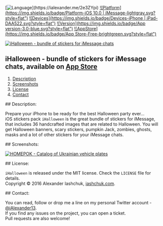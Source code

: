 [![Language](https://img.shields.io/badge/Swift-3.0-orange.svg?style=flat")](https://ialexander.me/2e3ZYpi)
[![Platform](https://img.shields.io/badge/Platform-iOS 10.0 | iMessage-lightgray.svg?style=flat")](https://ialexander.me/2e3ZYpi)
[![Devices](https://img.shields.io/badge/Devices-iPhone | iPad-DAA522.svg?style=flat")](https://ialexander.me/2e3ZYpi)
[![Version](https://img.shields.io/badge/App version-3.0-blue.svg?style=flat")](https://ialexander.me/2e3ZYpi)
[![AppStore](https://img.shields.io/badge/App Store-Free-brightgreen.svg?style=flat")](https://ialexander.me/2e3ZYpi)

[![iHalloween - bundle of stickers for iMessage chats](https://raw.githubusercontent.com/iAlexander/iHalloween/master/Header.jpg)](https://ialexander.me/2e3ZYpi)

## iHalloween - bundle of stickers for iMessage chats, available on <a href="https://ialexander.me/2e3ZYpi">App Store</a>
1. [Description](#description)
2. [Screenshots](#screenshots)
3. [License](#license)
4. [Contact](#contact)

##<a name="description"> Description: </a>

Prepare your iPhone to be ready for the best Halloween party ever...  
iOS stickers pack ```iHalloween``` is the great bundle of stickers for iMessage, that includes 36 handcrafted images that are related to Halloween. You will get Halloween banners, scary stickers, pumpkin Jack, zombies, ghosts, masks and a lot of other stickers for your iMessage chats.

##<a name="screenshots"> Screenshots: </a>

[![HOMEPOK - Catalog of Ukrainian vehicle plates](https://raw.githubusercontent.com/iAlexander/iHalloween/master/Screenshots.jpg)](https://ialexander.me/2e3ZYpi)

##<a name="license"> License: </a>

```iHalloween``` is released under the MIT license. Check the ```LICENSE``` file for details.  
Copyright © 2016 Alexander Iashchuk, <a href="https://iashchuk.com">iashchuk.com</a>.

##<a name="contact"> Contact: </a>

You can read, follow or drop me a line on my personal Twitter account - [@iAlexander13](https://twitter.com/iAlexander13).  
If you find any issues on the project, you can open a ticket.  
Pull requests are also welcome!
